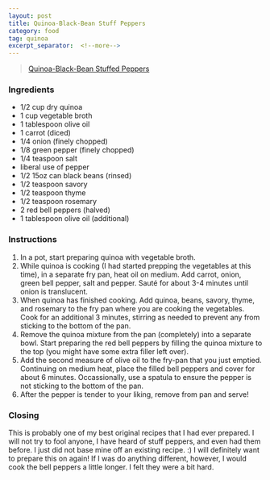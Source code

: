 ```yaml
---
layout: post
title: Quinoa-Black-Bean Stuff Peppers
category: food
tag: quinoa
excerpt_separator:  <!--more-->
---
```


<blockquote class="imgur-embed-pub" lang="en" data-id="a/a10zl"><a href="//imgur.com/a10zl">Quinoa-Black-Bean Stuffed Peppers</a></blockquote><script async src="//s.imgur.com/min/embed.js" charset="utf-8"></script>

### Ingredients
* 1/2 cup dry quinoa
* 1 cup vegetable broth
* 1 tablespoon olive oil
* 1 carrot (diced)
* 1/4 onion (finely chopped)
* 1/8 green pepper (finely chopped)
* 1/4 teaspoon salt
* liberal use of pepper
* 1/2 15oz can black beans (rinsed)
* 1/2 teaspoon savory
* 1/2 teaspoon thyme
* 1/2 teaspoon rosemary
* 2 red bell peppers (halved)
* 1 tablespoon olive oil (additional)

### Instructions
1. In a pot, start preparing quinoa with vegetable broth.
2. While quinoa is cooking (I had started prepping the vegetables at this time), in a separate fry pan, heat oil on medium. Add carrot, onion, green bell pepper, salt and pepper. Sauté for about 3-4 minutes until onion is translucent.
3. When quinoa has finished cooking. Add quinoa, beans, savory, thyme, and rosemary to the fry pan where you are cooking the vegetables. Cook for an additional 3 minutes, stirring as needed to prevent any from sticking to the bottom of the pan.
4. Remove the quinoa mixture from the pan (completely) into a separate bowl. Start preparing the red bell peppers by filling the quinoa mixture to the top (you might have some extra filler left over).
5. Add the second measure of olive oil to the fry-pan that you just emptied. Continuing on medium heat, place the filled bell peppers and cover for about 6 minutes. Occassionally, use a spatula to ensure the pepper is not sticking to the bottom of the pan.
6. After the pepper is tender to your liking, remove from pan and serve!

### Closing
This is probably one of my best original recipes that I had ever prepared. I will not try to fool anyone, I have heard of stuff peppers, and even had them before. I just did not base mine off an existing recipe. :) I will definitely want to prepare this on again! If I was do anything different, however, I would cook the bell peppers a little longer. I felt they were a bit hard.